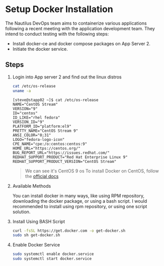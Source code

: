 # Setup Docker Installation

The Nautilus DevOps team aims to containerize various applications following a recent meeting with the application development team. They intend to conduct testing with the following steps:

- Install docker-ce and docker compose packages on App Server 2.
- Initiate the docker service.

## Steps

1. Login into App server 2 and find out the linux distros

    ```sh
    cat /etc/os-release
    uname -a
    ```

    ```shell
    [steve@stapp02 ~]$ cat /etc/os-release 
    NAME="CentOS Stream"
    VERSION="9"
    ID="centos"
    ID_LIKE="rhel fedora"
    VERSION_ID="9"
    PLATFORM_ID="platform:el9"
    PRETTY_NAME="CentOS Stream 9"
    ANSI_COLOR="0;31"
    LOGO="fedora-logo-icon"
    CPE_NAME="cpe:/o:centos:centos:9"
    HOME_URL="https://centos.org/"
    BUG_REPORT_URL="https://issues.redhat.com/"
    REDHAT_SUPPORT_PRODUCT="Red Hat Enterprise Linux 9"
    REDHAT_SUPPORT_PRODUCT_VERSION="CentOS Stream"
    ```

    > We can see it's CentOS 9 os
    > To install Docker on CentOS, follow the [official docs](https://docs.docker.com/engine/install/centos/)

2. Available Methods

    You can install docker in many ways, like using RPM repository, downloading the docker package, or using a bash script. I would recommended to install using rpm repository, or using one script solution.

3. Install Using BASH Script

    ```sh
    curl -fsSL https://get.docker.com -o get-docker.sh
    sudo sh get-docker.sh
    ```

4. Enable Docker Service

    ```sh
    sudo systemctl enable docker.service
    sudo systemctl start docker.service
    ```
